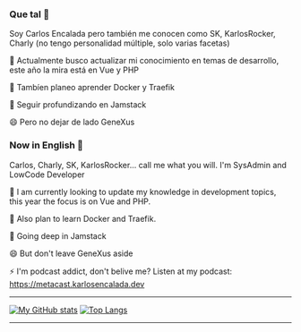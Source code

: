 ### Que tal 👋
Soy Carlos Encalada pero también me conocen como SK, KarlosRocker, Charly (no tengo personalidad múltiple, solo varias facetas)

🔭 Actualmente busco actualizar mi conocimiento en temas de desarrollo, este año la mira está en Vue y PHP

🌱 Tambíen planeo aprender Docker y Traefik

🤔 Seguir profundizando en Jamstack

😄 Pero no dejar de lado GeneXus

### Now in English 🧐
Carlos, Charly, SK, KarlosRocker... call me what you will. I'm SysAdmin and LowCode Developer

🔭 I am currently looking to update my knowledge in development topics, this year the focus is on Vue and PHP.

🌱 Also plan to learn Docker and Traefik.

🤔 Going deep in Jamstack

😄 But don't leave GeneXus aside

⚡ I'm podcast addict, don't belive me? Listen at my podcast: https://metacast.karlosencalada.dev

***

[![My GitHub stats](https://github-readme-stats.vercel.app/api?username=skcode7&show_icons=true&theme=vue)](https://github.com/anuraghazra/github-readme-stats)
[![Top Langs](https://github-readme-stats.vercel.app/api/top-langs/?username=skcode7&layout=compact&langs_count=7)](https://github.com/anuraghazra/github-readme-stats)

***



<!--
**skcode7/skcode7** is a ✨ _special_ ✨ repository because its `README.md` (this file) appears on your GitHub profile.

Here are some ideas to get you started:

- 🔭 I’m currently working on ...
- 🌱 I’m currently learning ...
- 👯 I’m looking to collaborate on ...
- 🤔 I’m looking for help with ...
- 💬 Ask me about ...
- 📫 How to reach me: ...
- 😄 Pronouns: ...
- ⚡ Fun fact: ...
-->


